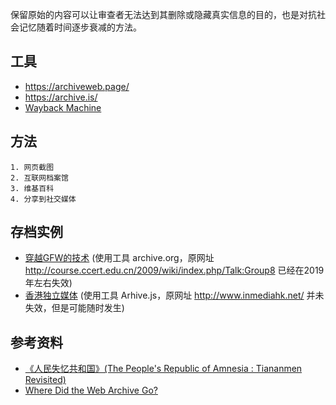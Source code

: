 
保留原始的内容可以让审查者无法达到其删除或隐藏真实信息的目的，也是对抗社会记忆随着时间逐步衰减的方法。

## 工具

- https://archiveweb.page/
- https://archive.is/
- [Wayback Machine](http://web.archive.org/)


## 方法

    1. 网页截图
    2. 互联网档案馆 
    3. 维基百科
    4. 分享到社交媒体


## 存档实例

- [穿越GFW的技术](https://web.archive.org/web/20100403051418/http://course.ccert.edu.cn/2009/wiki/index.php/Talk:Group8) (使用工具 archive.org，原网址 http://course.ccert.edu.cn/2009/wiki/index.php/Talk:Group8 已经在2019年左右失效)
- [香港独立媒体](https://archive.is/DxMOD) (使用工具 Arhive.js，原网址 http://www.inmediahk.net/ 并未失效，但是可能随时发生)



## 参考资料

- [《人民失忆共和国》(The People's Republic of Amnesia : Tiananmen Revisited)](https://books.google.com.hk/books/about/The_People_s_Republic_of_Amnesia.html?id=MXVYAwAAQBAJ&printsec=frontcover&source=kp_read_button&hl=en&redir_esc=y#v=onepage&q&f=false)
- [Where Did the Web Archive Go?](https://arxiv.org/pdf/2108.05939.pdf)